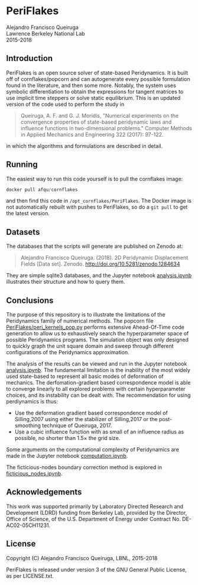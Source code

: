 # PeriFlakes

Alejandro Francisco Queiruga  
Lawrence Berkeley National Lab  
2015-2018

## Introduction

PeriFlakes is an open source solver of state-based Peridynamics.
It is built off of cornflakes/popcorn and can autogenerate every possible
formulation found in the literature, and then some more. Notably, the system
uses symbolic differentiation to obtain the expressions for tangent matrices to
use implicit time steppers or solve static equilibrium. This is an updated
version of the code used to perform the study in

> Queiruga, A. F. and G. J. Moridis, "Numerical experiments on
>  the convergence properties of state-based peridynamic laws and
>  influence functions in two-dimensional problems." Computer
>  Methods in Applied Mechanics and Engineering 322 (2017):
>  97-122.

in which the algorithms and formulations are described in detail.

## Running

The easiest way to run this code yourself is to pull the cornflakes image:
```python
docker pull afqu/cornflakes
```
and then find this code in `/opt_cornflakes/PeriFlakes`.
The Docker image is not automatically rebuilt with pushes to PeriFlakes, so do a
`git pull` to get the latest version.

## Datasets

The databases that the scripts will generate are published on Zenodo
at:

> Alejandro Francisco Queiruga. (2018). 2D Peridynamic Displacement
> Fields [Data set]. Zenodo. http://doi.org/10.5281/zenodo.1284634

They are simple sqlite3 databases, and the Jupyter notebook
[analysis.ipynb](analysis.ipynb) illustrates their structure and how to query
them.

## Conclusions

The purpose of this repository is to illustrate the limitations of the
Peridynamics family of numerical methods.
The popcorn file
[PeriFlakes/peri_kernels_pop.py](PeriFlakes/peri_kernels_pop.py)
performs extensive Ahead-Of-Time code generation to allow us to
exhaustively search the hyperparameter space of possible Peridynamics programs.
The simulation object was only designed to quickly graph the unit square
domain and sweep through different configurations of the Peridynamics
approximation.

The analysis of the results can be viewed and run in the Jupyter
notebook [analysis.ipynb](analysis.ipynb).
The fundamental limitation is the inability of the most widely used state-based
to represent all basic modes of deformation of mechanics.
The derfomation-gradient based correspondence model is able to
converge linearly to all explored problems with certain hyperparameter choices,
and its instability can be  dealt with.
The recommendation for using perdiynamics is thus:

- Use the deformation gradient based correspondence model of Silling,2007 using
either the stabilizer of Silling,2017 or the post-smoothing technique of
Queiruga, 2017.
- Use a cubic influence function with as small of an influence radius as
possible, no shorter than $1.5\times$ the grid size.

Some arguments on the computational complexity of Peridynamics are made in the
Jupyter notebook [computation.ipynb](computation.ipynb).

The ficticious-nodes boundary correction method is explored in
[ficticious_nodes.ipynb](ficticious_nodes.ipynb).

## Acknowledgements

This work was supported primarily by Laboratory Directed Research and
Development (LDRD) funding from Berkeley Lab, provided by the Director, Office
of Science, of the U.S. Department of Energy under Contract No.
DE-AC02-05CH11231.

## License

Copyright (C) Alejandro Francisco Queiruga, LBNL, 2015-2018

PeriFlakes is released under version 3 of the GNU General Public License, as per
LICENSE.txt.
